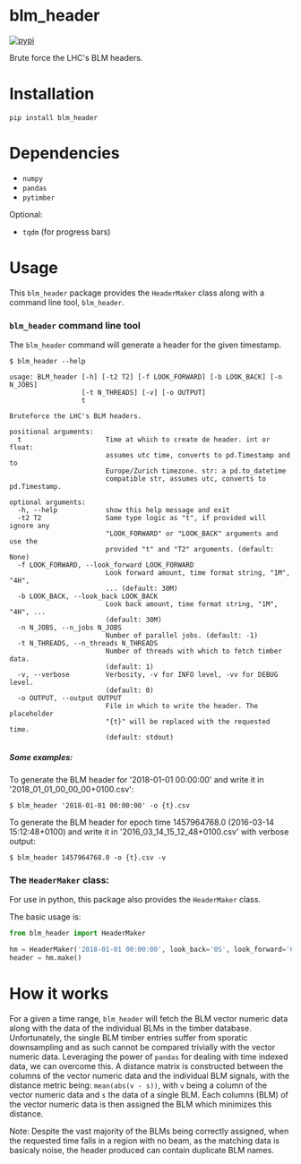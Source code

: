 # blm_header
[![pypi](https://img.shields.io/pypi/v/blm_header)](https://pypi.org/project/blm-header/)

Brute force the LHC's BLM headers.

# Installation
```shell
pip install blm_header
```

# Dependencies
* `numpy`
* `pandas`
* `pytimber`

Optional:
* `tqdm` (for progress bars)


# Usage
This `blm_header` package provides the `HeaderMaker` class along with a command line tool, `blm_header`.

### `blm_header` command line tool

The `blm_header` command will generate a header for the given timestamp.
```
$ blm_header --help

usage: BLM_header [-h] [-t2 T2] [-f LOOK_FORWARD] [-b LOOK_BACK] [-n N_JOBS]
                  [-t N_THREADS] [-v] [-o OUTPUT]
                  t

Bruteforce the LHC's BLM headers.

positional arguments:
  t                     Time at which to create de header. int or float:
                        assumes utc time, converts to pd.Timestamp and to
                        Europe/Zurich timezone. str: a pd.to_datetime
                        compatible str, assumes utc, converts to pd.Timestamp.

optional arguments:
  -h, --help            show this help message and exit
  -t2 T2                Same type logic as "t", if provided will ignore any
                        "LOOK_FORWARD" or "LOOK_BACK" arguments and use the
                        provided "t" and "T2" arguments. (default: None)
  -f LOOK_FORWARD, --look_forward LOOK_FORWARD
                        Look forward amount, time format string, "1M", "4H",
                        ... (default: 30M)
  -b LOOK_BACK, --look_back LOOK_BACK
                        Look back amount, time format string, "1M", "4H", ...
                        (default: 30M)
  -n N_JOBS, --n_jobs N_JOBS
                        Number of parallel jobs. (default: -1)
  -t N_THREADS, --n_threads N_THREADS
                        Number of threads with which to fetch timber data.
                        (default: 1)
  -v, --verbose         Verbosity, -v for INFO level, -vv for DEBUG level.
                        (default: 0)
  -o OUTPUT, --output OUTPUT
                        File in which to write the header. The placeholder
                        "{t}" will be replaced with the requested time.
						(default: stdout)
```
##### Some examples:

To generate the BLM header for '2018-01-01 00:00:00' and write it in '2018_01_01_00_00_00+0100.csv':
```shell
$ blm_header '2018-01-01 00:00:00' -o {t}.csv
```

To generate the BLM header for epoch time 1457964768.0 (2016-03-14 15:12:48+0100) and write it in '2016_03_14_15_12_48+0100.csv' with verbose output:
```shell
$ blm_header 1457964768.0 -o {t}.csv -v
```

### The `HeaderMaker` class:
For use in python, this package also provides the `HeaderMaker` class.

The basic usage is:
```python
from blm_header import HeaderMaker

hm = HeaderMaker('2018-01-01 00:00:00', look_back='0S', look_forward='60M', n_threads=1)
header = hm.make()
```

# How it works
For a given a time range, `blm_header` will fetch the BLM vector numeric data along with the data of the individual BLMs in the timber database. Unfortunately, the single BLM timber entries suffer from sporatic downsampling and as such cannot be compared trivially with the vector numeric data. Leveraging the power of `pandas` for dealing with time indexed data, we can overcome this. A distance matrix is constructed between the columns of the vector numeric data and the individual BLM signals, with the distance metric being: `mean(abs(v - s))`, with `v` being a column of the vector numeric data and `s` the data of a single BLM. Each columns (BLM) of the vector numeric data is then assigned the BLM which minimizes this distance.

Note: Despite the vast majority of the BLMs being correctly assigned, when the requested time falls in a region with no beam, as the matching data is basicaly noise, the header produced can contain duplicate BLM names.
